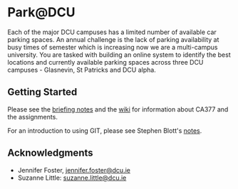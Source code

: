 # Park@DCU

Each of the major DCU campuses has a limited number of available car parking spaces. An annual challenge is the lack of parking availability at busy times of semester which is increasing now we are a multi-campus university. You are tasked with building an online system to identify the best locations and currently available parking spaces across three DCU campuses - Glasnevin, St Patricks and DCU alpha.

## Getting Started

Please see the [briefing notes](client-notes/briefing.pdf) and the [wiki](Home) for information about CA377 and the assignments.

For an introduction to using GIT, please see Stephen Blott's [notes](https://gitlab.computing.dcu.ie/sblott/local-gitlab-documentation).

## Acknowledgments

* Jennifer Foster, jennifer.foster@dcu.ie
* Suzanne Little: suzanne.little@dcu.ie
